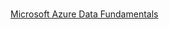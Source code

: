 #

[Microsoft Azure Data Fundamentals](https://learn.microsoft.com/en-us/training/courses/dp-900t00)

